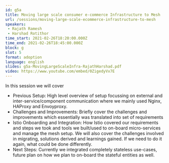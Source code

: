 ```yaml
---
id: g5a
title: Moving large scale consumer e-commerce Infrastructure to Mesh
url: /sessions/moving-large-scale-ecommerce-infrastructure-to-mesh
speakers:
 - Rajath Ramesh
 - Harshad Rotithor
time_start: 2021-02-26T18:20:00.000Z
time_end: 2021-02-26T18:45:00.000Z
block: g
slot: 5
format: adoption
language: english
slides: g5a-MovingLargeScaleInfra-RajathHarshad.pdf
video: https://www.youtube.com/embed/0ZigedyVx7E
---
```


In this session we will cover 
* Previous Setup: High level overview of setup focussing on external and inter-service/component communication where we mainly used Nginx, HAProxy and Envoyproxy. 
* Challenges and Improvements: Briefly cover the challenges and improvements which essentially was translated into set of requirements
* Istio Onboarding and Integration: How Istio covered our requirements and steps we took and tools we built/used to on-board micro-services and manage the mesh setup. We will also cover the challenges involved in migrating, solutions derived and learnings gained. If we need to do it again, what could be done differently. 
* Next Steps: Currently we integrated completely stateless use-cases, future plan on how we plan to on-board the stateful entities as well.